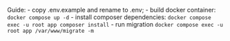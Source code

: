 Guide:
    - copy .env.example and rename to .env;
    - build docker container:
        `docker compose up -d`
    - install composer dependencies:
        `docker compose exec -u root app composer install`
    - run migration
        `docker compose exec -u root app /var/www/migrate -m`
